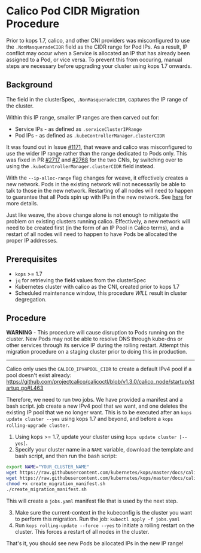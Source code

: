 # Calico Pod CIDR Migration Procedure
Prior to kops 1.7, calico, and other CNI providers was misconfigured to use the 
`.NonMasqueradeCIDR` field as the CIDR range for Pod IPs. As a result, IP
conflict may occur when a Service is allocated an IP that has already been
assigned to a Pod, or vice versa. To prevent this from occuring, manual steps
are necessary before upgrading your cluster using kops 1.7 onwards.


## Background
The field in the clusterSpec, `.NonMasqueradeCIDR`, captures the IP
range of the cluster.

Within this IP range, smaller IP ranges are then carved out for:
* Service IPs - as defined as `.serviceClusterIPRange`
* Pod IPs - as defined as `.kubeControllerManager.clusterCIDR`

It was found out in Issue [#1171](https://github.com/kubernetes/kops/issues/1171),
that weave and calico was misconfigured to use the wider IP range rather than
the range dedicated to Pods only. This was fixed in PR [#2717](https://github.com/kubernetes/kops/pull/2717)
and [#2768](https://github.com/kubernetes/kops/pull/2768) for the two CNIs, by
switching over to using the `.kubeControllerManager.clusterCIDR` field instead.

With the `--ip-alloc-range` flag changes for weave, it effectively creates a
new network. Pods in the existing network will not necessarily be able to talk
to those in the new network. Restarting of all nodes will need to happen
to guarantee that all Pods spin up with IPs in the new network. See [here](
https://github.com/weaveworks/weave/issues/2874) for more details.

Just like weave, the above change alone is not enough to mitigate the problem
on existing clusters running calico. Effectively, a new network will need to be
created first (in the form of an IP Pool in Calico terms), and a restart of all 
nodes will need to happen to have Pods be allocated the proper IP addresses.

## Prerequisites

* `kops` >= 1.7
* `jq` for retrieving the field values from the clusterSpec
* Kubernetes cluster with calico as the CNI, created prior to kops 1.7
* Scheduled maintenance window, this procedure *WILL* result in cluster degregation.

## Procedure
**WARNING** - This procedure will cause disruption to Pods running on the cluster.
New Pods may not be able to resolve DNS through kube-dns or other services
through its service IP during the rolling restart.
Attempt this migration procedure on a staging cluster prior to doing this in production.

---
Calico only uses the `CALICO_IPV4POOL_CIDR` to create a default IPv4 pool if a
pool doesn't exist already:
https://github.com/projectcalico/calicoctl/blob/v1.3.0/calico_node/startup/startup.go#L463

Therefore, we need to run two jobs. We have provided a manifest and a bash script.
job create a new IPv4 pool that we want, and one deletes the existing IP
pool that we no longer want. This is to be executed after an
`kops update cluster --yes` using kops 1.7 and beyond,
and before a `kops rolling-upgrade cluster`.

1. Using kops >= 1.7, update your cluster using `kops update cluster [--yes]`.
2. Specify your cluster name in a `NAME` variable, download the template and bash script, and then run the bash script:
```bash
export NAME="YOUR_CLUSTER_NAME"
wget https://raw.githubusercontent.com/kubernetes/kops/master/docs/calico_cidr_migration/create_migration_manifest.sh -O create_migration_manifest.sh
wget https://raw.githubusercontent.com/kubernetes/kops/master/docs/calico_cidr_migration/jobs.yaml.template -O jobs.yaml.template
chmod +x create_migration_manifest.sh
./create_migration_manifest.sh
```
This will create a `jobs.yaml` manifest file that is used by the next step.

3. Make sure the current-context in the kubeconfig is the cluster you want to perform this migration.
Run the job: `kubectl apply -f jobs.yaml`
4. Run `kops rolling-update --force --yes` to initiate a rolling restart on the cluster.
This forces a restart of all nodes in the cluster.

That's it, you should see new Pods be allocated IPs in the new IP range!
